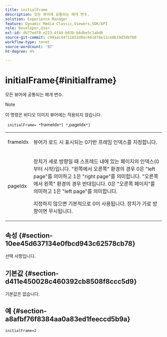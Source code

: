 ```yaml
---
title: initialFrame
description: 모든 뷰어에 공통되는 매개 변수.
solution: Experience Manager
feature: Dynamic Media Classic,Viewers,SDK/API
role: Developer,User
exl-id: db77edf0-e223-4f44-b83b-b6dbe5c1abd6
source-git-commit: c99aac44711852d8ac661878e11ce0b19d3dbf60
workflow-type: tm+mt
source-wordcount: '97'
ht-degree: 4%

---
```


# initialFrame{#initialframe}

모든 뷰어에 공통되는 매개 변수.

>[!NOTE]
>
>이 명령은 비디오 이미지 뷰어에는 적용되지 않습니다.

` initialFrame= *`frameIdx`*[ *`,pageIdx`*]`

<table id="table_9B98C97485DD4DEB8A6ECBCE8DF6B886"> 
 <tbody> 
  <tr> 
   <td colname="col1"> <p> <span class="codeph"> <span class="varname"> frameIdx</span> </span> </p> </td> 
   <td colname="col2"> <p> 뷰어가 로드 시 표시되는 0기반 프레임 인덱스를 지정합니다. </p> </td> 
  </tr> 
  <tr> 
   <td colname="col1"> <p><span class="codeph"><span class="varname"> pageIdx</span></span> </p> </td> 
   <td colname="col2"> <p>장치가 세로 방향일 때 스프레드 내에 있는 페이지의 인덱스(0부터 시작)입니다. "왼쪽에서 오른쪽" 환경의 경우 <span class="codeph"> 0</span>은 "left page"를 의미하고 <span class="codeph"> 1</span>은 "right page"를 의미합니다. "오른쪽에서 왼쪽" 환경의 경우 반대입니다. <span class="codeph"> 0</span>은 "오른쪽 페이지"를 의미하고 <span class="codeph"> 1</span>은 "left page"를 의미합니다. </p> <p>지정하지 않으면 기본적으로 <span class="codeph"> 0</span>이 사용됩니다. 장치가 가로 방향이면 무시됩니다. </p> </td> 
  </tr> 
 </tbody> 
</table>

## 속성 {#section-10ee45d637134e0fbcd943c62578cb78}

선택 사항입니다.

## 기본값 {#section-d411e450028c460392cb8508f8ccc5d9}

기본값은 없습니다.

## 예 {#section-a8afbf76f8384aa0a83ed1feeccd5b9a}

```
initialFrame=2
```
